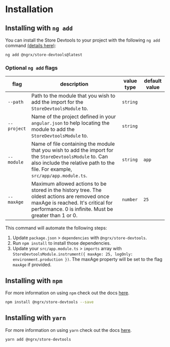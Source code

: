 # Installation

## Installing with `ng add`

You can install the Store Devtools to your project with the following `ng add` command <a href="https://angular.io/cli/add" target="_blank">(details here)</a>:

```sh
ng add @ngrx/store-devtools@latest
```

### Optional `ng add` flags

| flag | description | value type | default value |
| --- | --- | --- | ---
| `--path` | Path to the module that you wish to add the import for the `StoreDevtoolsModule` to. | `string` |
| `--project` | Name of the project defined in your `angular.json` to help locating the module to add the `StoreDevtoolsModule` to. | `string` | 
| `--module` | Name of file containing the module that you wish to add the import for the `StoreDevtoolsModule` to. Can also include the relative path to the file. For example, `src/app/app.module.ts`. | `string` | `app`
| `--maxAge` | Maximum allowed actions to be stored in the history tree. The oldest actions are removed once maxAge is reached. It's critical for performance. 0 is infinite. Must be greater than 1 or 0. | `number` | `25`

This command will automate the following steps:

1. Update `package.json` > `dependencies` with `@ngrx/store-devtools`.
2. Run `npm install` to install those dependencies. 
3. Update your `src/app.module.ts` > `imports` array with `StoreDevtoolsModule.instrument({ maxAge: 25, logOnly: environment.production })`. The maxAge property will be set to the flag `maxAge` if provided. 


## Installing with `npm`

For more information on using `npm` check out the docs <a href="https://docs.npmjs.com/cli/install" target="_blank">here</a>.

```sh
npm install @ngrx/store-devtools --save
```

## Installing with `yarn`
For more information on using `yarn` check out the docs <a href="https://yarnpkg.com/getting-started/usage#installing-all-the-dependencies" target="_blank">here</a>.

```sh
yarn add @ngrx/store-devtools
```
